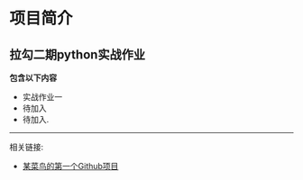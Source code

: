# 项目简介
## 拉勾二期python实战作业


**包含以下内容**

- 实战作业一
- 待加入
- 待加入.
***

相关链接:

- [某菜鸟的第一个Github项目](https://github.com/lordaeron-shang/Python-Practice.git)

